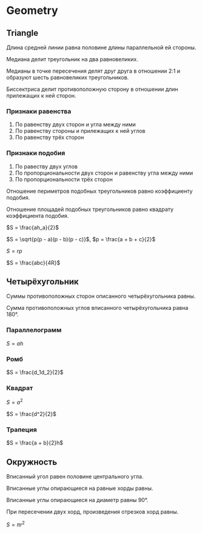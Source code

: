 # Geometry
## Triangle
Длина средней линии равна половине длины параллельной ей стороны.

Медиана делит треугольник на два равновеликих.

Медианы в точке пересечения делят друг друга в отношении 2:1 и образуют шесть равновеликих треугольников.

Биссектриса делит противоположную сторону в отношении длин прилежащих к ней сторон.

### Признаки равенства
1. По равенству двух сторон и угла между ними
2. По равенству стороны и прилежащих к ней углов
3. По равенству трёх сторон

### Признаки подобия
1. По равеству двух углов
2. По пропорциональности двух сторон и равенству угла между ними
3. По пропорциональности трёх сторон

Отношение периметров подобных треугольников равно коэффициенту подобия.

Отношение площадей подобных треугольников равно квадрату коэффициента подобия.

$S = \frac{ah_a}{2}$

$S = \sqrt{p(p - a)(p - b)(p - c)}$,
$p = \frac{a + b + c}{2}$

$S = rp$

$S = \frac{abc}{4R}$

## Четырёхугольник
Суммы противоположных сторон описанного четырёхугольника равны.

Сумма противоположных углов вписанного четырёхугольника равна 180°.

### Параллелограмм
$S = ah$

### Ромб
$S = \frac{d_1d_2}{2}$

### Квадрат
$S = a^2$

$S = \frac{d^2}{2}$

### Трапеция
$S = \frac{a + b}{2}h$

## Окружность
Вписанный угол равен половине центрального угла.

Вписанные углы опирающиеся на равные хорды равны.

Вписанные углы опирающиеся на диаметр равны 90°.

При пересечении двух хорд, произведения отрезков хорд равны.

$S = \pi r^2$
